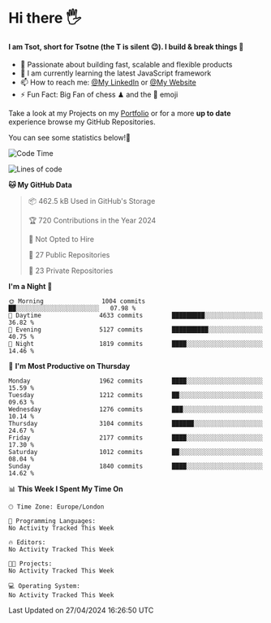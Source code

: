 # Hi there :raised_hand_with_fingers_splayed:
#### I am Tsot, short for Tsotne (the T is silent :wink:). I build & break things :space_invader:
- :telescope: Passionate about building fast, scalable and flexible products
- :seedling: I am currently learning the latest JavaScript framework 
- :mailbox: How to reach me: [@My LinkedIn](https://www.linkedin.com/in/tsotne-gvadzabia/) or [@My Website](https://tsotne.co.uk/contact)
- :zap: Fun Fact: Big Fan of chess ♟ and the 👾 emoji

Take a look at my Projects on my [Portfolio](https://tsotne.co.uk/) or for a more **up to date** experience browse my GitHub Repositories.

You can see some statistics below!:space_invader:
<!--START_SECTION:waka-->
![Code Time](http://img.shields.io/badge/Code%20Time-761%20hrs%202%20mins-blue)

![Lines of code](https://img.shields.io/badge/From%20Hello%20World%20I%27ve%20Written-5.6%20million%20lines%20of%20code-blue)

**🐱 My GitHub Data** 

> 📦 462.5 kB Used in GitHub's Storage 
 > 
> 🏆 720 Contributions in the Year 2024
 > 
> 🚫 Not Opted to Hire
 > 
> 📜 27 Public Repositories 
 > 
> 🔑 23 Private Repositories 
 > 
**I'm a Night 🦉** 

```text
🌞 Morning                1004 commits        ██░░░░░░░░░░░░░░░░░░░░░░░   07.98 % 
🌆 Daytime                4633 commits        █████████░░░░░░░░░░░░░░░░   36.82 % 
🌃 Evening                5127 commits        ██████████░░░░░░░░░░░░░░░   40.75 % 
🌙 Night                  1819 commits        ████░░░░░░░░░░░░░░░░░░░░░   14.46 % 
```
📅 **I'm Most Productive on Thursday** 

```text
Monday                   1962 commits        ████░░░░░░░░░░░░░░░░░░░░░   15.59 % 
Tuesday                  1212 commits        ██░░░░░░░░░░░░░░░░░░░░░░░   09.63 % 
Wednesday                1276 commits        ███░░░░░░░░░░░░░░░░░░░░░░   10.14 % 
Thursday                 3104 commits        ██████░░░░░░░░░░░░░░░░░░░   24.67 % 
Friday                   2177 commits        ████░░░░░░░░░░░░░░░░░░░░░   17.30 % 
Saturday                 1012 commits        ██░░░░░░░░░░░░░░░░░░░░░░░   08.04 % 
Sunday                   1840 commits        ████░░░░░░░░░░░░░░░░░░░░░   14.62 % 
```


📊 **This Week I Spent My Time On** 

```text
🕑︎ Time Zone: Europe/London

💬 Programming Languages: 
No Activity Tracked This Week

🔥 Editors: 
No Activity Tracked This Week

🐱‍💻 Projects: 
No Activity Tracked This Week

💻 Operating System: 
No Activity Tracked This Week
```


 Last Updated on 27/04/2024 16:26:50 UTC
<!--END_SECTION:waka-->
